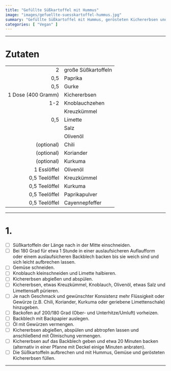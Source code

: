 ```yaml
---
title: "Gefüllte Süßkartoffel mit Hummus"
image: "images/gefuellte-suesskartoffel-hummus.jpg"
summary: "Gefüllte Süßkartoffel mit Hummus, gerösteten Kichererbsen und frischem Gemüse"
categories: [ "Vegan" ]
---
```


---

# Zutaten

|                    |                     |
|-------------------:|:--------------------|
|                  2 | große Süßkartoffeln |
|                0,5 | Paprika             |
|                0,5 | Gurke               |
| 1 Dose (400 Gramm) | Kichererbsen        |
|                1-2 | Knoblauchzehen      |
|                    | Kreuzkümmel         |
|                0,5 | Limette             |
|                    | Salz                |
|                    | Olivenöl            |
|         (optional) | Chili               |
|         (optional) | Koriander           |
|         (optional) | Kurkuma             |
|        1 Esslöffel | Olivenöl            |
|      0,5 Teelöffel | Kreuzkümmel         |
|      0,5 Teelöffel | Kurkuma             |
|      0,5 Teelöffel | Paprikapulver       |
|      0,5 Teelöffel | Cayennepfeffer      |

---

# 1.

- [ ] Süßkartoffeln der Länge nach in der Mitte einschneiden.
- [ ] Bei 180 Grad für etwa 1 Stunde in einer auslaufsicheren Auflaufform oder einem auslaufsicheren Backblech backen
  bis sie weich sind und sich leicht aufbrechen lassen.
- [ ] Gemüse schneiden.
- [ ] Knoblauch kleinschneiden und Limette halbieren.
- [ ] Kichererbsen abgießen und abspülen.
- [ ] Kichererbsen, etwas Kreuzkümmel, Knoblauch, Olivenöl, etwas Salz und Limettensaft pürieren.
- [ ] Je nach Geschmack und gewünschter Konsistenz mehr Flüssigkeit oder Gewürze (z.B. Chili, Koriander, Kurkuma oder
  geriebene Limettenschale) hinzugeben.
- [ ] Backofen auf 200/180 Grad (Ober- und Unterhitze/Umluft) vorheizen.
- [ ] Backblech mit Backpapier auslegen.
- [ ] Öl mit Gewürzen vermengen.
- [ ] Kichererbsen abgießen, abspülen und abtropfen lassen und anschließend mit Ölmischung vermengen.
- [ ] Kichererbsen auf das Backblech geben und etwa 20 Minuten backen (alternativ in einer Pfanne mit Deckel einige
  Minuten anbraten).
- [ ] Die Süßkartoffeln aufbrechen und mit Hummus, Gemüse und gerösteten Kichererbsen füllen.

---
